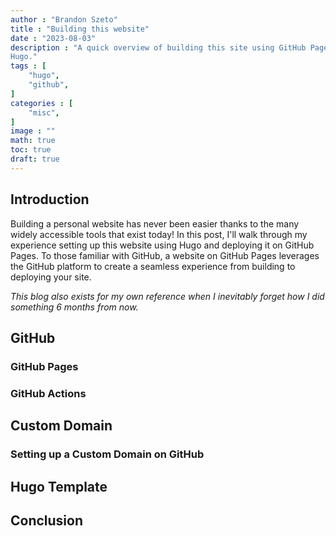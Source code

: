 ```yaml
---
author : "Brandon Szeto"
title : "Building this website"
date : "2023-08-03"
description : "A quick overview of building this site using GitHub Pages and
Hugo." 
tags : [
    "hugo",
    "github",
]
categories : [
    "misc",
]
image : ""
math: true
toc: true
draft: true
---
```


## Introduction

Building a personal website has never been easier thanks to the many widely
accessible tools that exist today! In this post, I'll walk through my experience
setting up this website using Hugo and deploying it on GitHub Pages.
To those familiar with GitHub, a website on GitHub Pages leverages the
GitHub platform to create a seamless experience from building to deploying your
site.

*This blog also exists for my own reference when I inevitably forget how I did
something 6 months from now.*

## GitHub

### GitHub Pages

### GitHub Actions

## Custom Domain

### Setting up a Custom Domain on GitHub

## Hugo Template

## Conclusion
